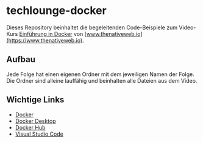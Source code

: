 # techlounge-docker

Dieses Repository beinhaltet die begeleitenden Code-Beispiele zum Video-Kurs [Einführung in Docker](https://www.techlounge.io/docker) von [www.thenativeweb.io](https://www.thenativeweb.io).

## Aufbau

Jede Folge hat einen eigenen Ordner mit dem jeweiligen Namen der Folge. Die Ordner sind alleine lauffähig und beinhalten alle Dateien aus dem Video.

## Wichtige Links

- [Docker](https://docker.com)
- [Docker Desktop](https://www.docker.com/products/docker-desktop)
- [Docker Hub](https://hub.docker.com)
- [Visual Studio Code](https://code.visualstudio.com)
